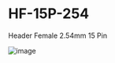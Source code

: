 # HF-15P-254
Header Female 2.54mm 15 Pin

![image](https://github.com/microrobotics/-HF-15P-254/assets/4562957/36be10b4-bb4f-4cab-9744-24c1bb5d4bad)
